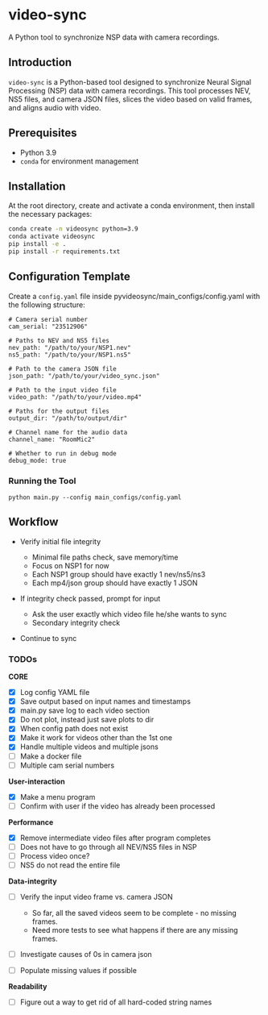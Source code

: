 # video-sync
A Python tool to synchronize NSP data with camera recordings.

## Introduction
`video-sync` is a Python-based tool designed to synchronize Neural Signal Processing (NSP) data with camera recordings. This tool processes NEV, NS5 files, and camera JSON files, slices the video based on valid frames, and aligns audio with video.

## Prerequisites
- Python 3.9
- `conda` for environment management

## Installation

At the root directory, create and activate a conda environment, then install the necessary packages:

```sh
conda create -n videosync python=3.9
conda activate videosync
pip install -e .
pip install -r requirements.txt
```

## Configuration Template
Create a `config.yaml` file inside pyvideosync/main_configs/config.yaml with the following structure:

```
# Camera serial number
cam_serial: "23512906"

# Paths to NEV and NS5 files
nev_path: "/path/to/your/NSP1.nev"
ns5_path: "/path/to/your/NSP1.ns5"

# Path to the camera JSON file
json_path: "/path/to/your/video_sync.json"

# Path to the input video file
video_path: "/path/to/your/video.mp4"

# Paths for the output files
output_dir: "/path/to/output/dir"

# Channel name for the audio data
channel_name: "RoomMic2"

# Whether to run in debug mode
debug_mode: true
```

### Running the Tool

```
python main.py --config main_configs/config.yaml
```

## Workflow

- Verify initial file integrity
  - Minimal file paths check, save memory/time
  - Focus on NSP1 for now
  - Each NSP1 group should have exactly 1 nev/ns5/ns3
  - Each mp4/json group should have exactly 1 JSON

- If integrity check passed, prompt for input
  - Ask the user exactly which video file he/she wants to sync
  - Secondary integrity check

- Continue to sync

### TODOs

**CORE**
- [X] Log config YAML file
- [X] Save output based on input names and timestamps
- [X] main.py save log to each video section
- [X] Do not plot, instead just save plots to dir
- [X] When config path does not exist
- [X] Make it work for videos other than the 1st one
- [X] Handle multiple videos and multiple jsons
- [ ] Make a docker file
- [ ] Multiple cam serial numbers

**User-interaction**
- [X] Make a menu program
- [ ] Confirm with user if the video has already been processed

**Performance**
- [X] Remove intermediate video files after program completes
- [ ] Does not have to go through all NEV/NS5 files in NSP
- [ ] Process video once?
- [ ] NS5 do not read the entire file

**Data-integrity**
- [ ] Verify the input video frame vs. camera JSON
  - So far, all the saved videos seem to be complete - no missing frames.
  - Need more tests to see what happens if there are any missing frames.

- [ ] Investigate causes of 0s in camera json
- [ ] Populate missing values if possible

**Readability**
- [ ] Figure out a way to get rid of all hard-coded string names
